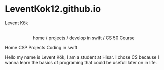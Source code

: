 # LeventKok12.github.io

Levent Kök
<p align="center">
<br>
<href="https//LeventKok12.github.io"/>home</a> /
<href="https//LeventKok12.github.io/PROJECTS.html"/>projects</a> /
<href="https//LeventKok12.github.io/develop in swift.html"/>develop in swift</a> /
<href="https//LeventKok12.github.io/CS 50 Course.html"/>CS 50 Course</a> 

  
<br>
</p>
<p align="center">

Home CSP Projects Coding in swift
</p>
Hello my name is Levent Kök, I am a student at Hisar.
I chose CS because I wanna learn the basics of programing that could be usefull later on in life. 

